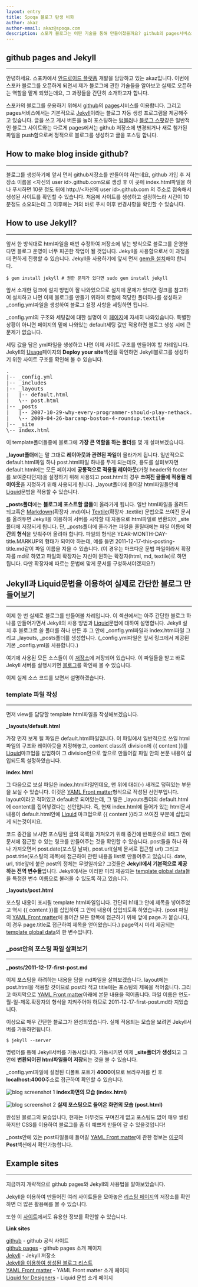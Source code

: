 ```yaml
---
layout: entry
title: Spoqa 블로그 탄생 비화
author: akaz
author-email: akaz@spoqa.com
description: 스포카 블로그는 어떤 기술을 통해 만들어졌을까요? github의 pages서비스와 Jekyll site generator에 대하여 알아봅니다.
---
```


## github pages and Jekyll
---

안녕하세요. 스포카에서 [안드로이드 플랫폼](http://market.android.com/details?id=com.spoqa) 개발을 담당하고 있는 akaz입니다. 이번에 스포카 블로그를 오픈하게 되면서 제가 블로그에 관한 기술들을 알아보고 실제로 오픈하는 역할을 맡게 되었는데요, 그 과정들을 간단히 소개하고자 합니다.

스포카의 블로그를 운용하기 위해서 [github](https://github.com)의 [pages](http://pages.github.com)서비스를 이용합니다. 그리고 pages서비스에서는 기본적으로 [Jekyll](http://github.com/mojombo/Jekyll)이라는 블로그 자동 생성 프로그램을 제공해주고 있습니다. 글을 쓰고 게시 버튼을 눌러 포스팅하는 [텀블러](http://tumblr.com)나 [블로그 스팟](http://www.blogger.com)같은 일반적인 블로그 사이트와는 다르게 pages에서는 github 저장소에 변경되거나 새로 첨가된 파일을 push함으로써 정적으로 블로그를 생성하고 글을 포스팅 합니다.

## How to make blog inside github?
---

블로그를 생성하기에 앞서 먼저 github저장소를 만들어야 하는데요, github 가입 후 저장소 이름을 <자신의 user id>.github.com으로 생성 후 이 곳에 index.html파일을 하나 푸시하면 10분 정도 뒤에 http://<자신의 user id>.github.com 의 주소로 접속해서 생성된 사이트를 확인할 수 있습니다. 처음에 사이트를 생성하고 설정하느라 시간이 10분정도 소요되는데 그 이후에는 거의 바로 푸시 이후 변경사항을 확인할 수 있습니다. 

## How to use Jekyll?
---

앞서 한 방식대로 html파일을 매번 수정하여 저장소에 넣는 방식으로 블로그를 운영한다면 블로그 운영이 너무 피곤한 작업이 될 것입니다. Jekyll을 사용함으로서 이 과정을 더 편하게 진행할 수 있습니다. Jekyll을 사용하기에 앞서 먼저 [gem을 설치](http://github.com/mojombo/Jekyll/wiki/install)해야 합니다. 

<pre class="terminal"><code>$ gem install jekyll # 권한 문제가 있다면 sudo gem install jekyll </code></pre>

앞서 소개한 링크에 설치 방법이 잘 나와있으므로 설치에 문제가 있다면 링크를 참고하여 설치하고 나면 이제 블로그를 만들기 위하여 로컬에 적당한 폴더하나를 생성하고 \_config.yml파일을 생성하여 블로그 설정 사항을 세팅하면 됩니다. 

\_config.yml의 구조와 세팅값에 대한 설명이 이 [페이지](https://github.com/mojombo/Jekyll/wiki/configuration)에 자세히 나와있습니다. 특별한 상황이 아니면 페이지의 밑에 나와있는 default세팅 값만 적용하면 블로그 생성 시에 큰 문제가 없습니다.

세팅 값을 담은 yml파일을 생성하고 나면 이제 사이트 구조를 만들어야 할 차례입니다. Jekyll의 [Usage](https://github.com/mojombo/Jekyll/wiki/usage)페이지의 **Deploy your site**섹션을 확인하면 Jekyll블로그를 생성하기 위한 사이트 구조를 확인해 볼 수 있습니다.

<pre>
.
|-- _config.yml
|-- _includes
|-- _layouts
|   |-- default.html
|   \-- post.html
|-- _posts
|   |-- 2007-10-29-why-every-programmer-should-play-nethack.textile
|   \-- 2009-04-26-barcamp-boston-4-roundup.textile
|-- _site
\-- index.html
</pre>

이 template폴더들중에 블로그에 **가장 큰 역할을 하는 폴더**를 몇 개 살펴보겠습니다.

**\_layout폴더**에는 말 그대로 **레이아웃과 관련된 파일**이 올라가게 됩니다. 일반적으로 default.html파일 하나 post.html파일 하나를 두게 되는데요, 용도를 살펴보자면 default.html에는 모든 페이지에 **공통적으로 적용될 레이아웃**(가령 header와 footer를 보여준다던지)을 설정하기 위해 사용되고 post.html의 경우 **쓰여진 글들에 적용될 레이아웃**을 지정하기 위해 사용되게 됩니다. \_layout폴더에 들어갈 html파일들안에 [Liquid]문법을 적용할 수 있습니다. 

**\_posts폴더**에는 **블로그에 포스트할 글들**이 올라가게 됩니다. 일반 html파일을 올려도 되고혹은 [Markdown](http://daringfireball.net/projects/markdown/syntax)(확장자 .md)이나 [Textile](http://en.wikipedia.org/wiki/Textile_%28markup_language%29)(확장자 .textile) 문법으로 쓰여진 문서를 올려두면 Jekyll을 이용하여 서버를 시작할 때 자동으로 html파일로 변환되어 \_site폴더에 저장되게 됩니다. 단, \_posts폴더에 올라가는 파일을 올릴때에는 파일 이름에 **약간의 형식**을 맞춰주어 올려야 합니다. 파일의 형식은 YEAR-MONTH-DAY-title.MARKUP의 형태가 되어야 하는데, 예를 들면 2011-12-17-this-posting-title.md같이 파일 이름을 지을 수 있습니다. (이 경우는 마크다운 문법 파일이라서 확장자를 md로 하였고 파일의 확장자는 자신이 원하는 확장자(html, md, textile)로 하면 됩니다. 다만 확장자에 따르는 문법에 맞게 문서를 구성하셔야겠지요?)

## Jekyll과 Liquid문법을 이용하여 실제로 간단한 블로그 만들어보기
---

이제 한 번 실제로 블로그를 만들어볼 차례입니다. 이 섹션에서는 아주 간단한 블로그 하나를 만들어가면서 Jekyll의 사용 방법과 [Liquid]문법에 대하여 설명합니다. Jekyll 설치 후 블로그로 쓸 폴더를 하나 만든 후 그 안에 \_config.yml파일과 index.html파일 그리고 \_layouts, \_posts폴더를 생성합니다. (\_config.yml파일은 앞서 링크에서 제공된 기본 \_config.yml을 사용합니다.)

여기에 사용된 모든 소스들이 이 [저장소](https://github.com/akaz00/akaz00.github.com)에 저장되어 있습니다. 이 파일들을 받고 바로 Jekyll 서버를 실행시키면 [블로그](http://akaz00.github.com/)를 확인해 볼 수 있습니다. 

이제 실제 소스 코드를 보면서 설명하겠습니다.

### template 파일 작성 
---

먼저 view를 담당할 template html파일을 작성해보겠습니다.

**\_layouts/default.html**
<script src="https://gist.github.com/1484815.js?file=gistfile1.py">  </script>

가장 먼저 보게 될 파일은 default.html파일입니다. 이 파일에서 일반적으로 쓰일 html파일의 구조와 레이아웃을 지정해놓고, content class의 division에 \{\{ content \}\}를 [Liquid]마크업을 삽입하여 그 division안으로 앞으로 만들어갈 파일 안의 본문 내용이 삽입되도록 설정하였습니다.  

**index.html**
<script src="https://gist.github.com/1484813.js?file=gistfile1.py">  </script>

그 다음으로 보실 파일은 index.html파일인데요, 맨 위에 대쉬(-) 새개로 덮혀있는 부분을 보실 수 있습니다. 이것은 [YAML Front matter]형식으로 작성된 선언부입니다. layout이라고 적혀있고 default로 되어있는데, 그 말은 \_layouts폴더의 default.html에 content를 집어넣겠다는 선언입니다. 즉, 현재 index.html에 들어가 있는 html문서 내용이 default.html안에 [Liquid] 마크업으로 \{\{ content \}\}라고 쓰여진 부분에 삽입되게 되는것이지요. 

코드 중간을 보시면 포스팅된 글의 목록을 가져오기 위해 중간에 반복문으로 li태그 안에 문서에 접근할 수 있는 링크를 만들어주는 것을 확인할 수 있습니다. post들을 하나 하나 가져오면서 post.date(포스팅 날짜), post.url(실제 문서로 접근할 url) 그리고 post.title(포스팅의 제목)에 접근하여 관련 내용을 list로 만들어주고 있습니다. date, url, title앞에 붙은 post의 정체는 무엇일까요? 그것들은 **Jekyll에서 기본적으로 제공하는 전역 변수들**입니다. Jekyll에서는 이러한 미리 제공되는 [template global data](https://github.com/mojombo/jekyll/wiki/Template-Data)들을 특정한 변수 이름으로 불러올 수 있도록 하고 있습니다.

**\_layouts/post.html**
<script src="https://gist.github.com/1484817.js?file=gistfile1.py">  </script>

포스팅 내용이 표시될 template html파일입니다. 간단히 h1태그 안에 제목을 넣어주었고 역시 \{\{ content \}\}를 삽입하여 그 안에 내용이 삽입되도록 하였습니다. (post 파일의 [YAML Front matter]에 들어간 모든 항목에 접근하기 위해 앞에 page.가 붙습니다, 이 경우 page.title로 접근하여 제목을 얻어왔습니다.) page역시 미리 제공되는 [template global data](https://github.com/mojombo/jekyll/wiki/Template-Data)의 한 변수입니다.

### \_post안의 포스팅 파일 살펴보기
---

**\_posts/2011-12-17-first-post.md**
<script src="https://gist.github.com/1484827.js?file=gistfile1.py">  </script>

이제 포스팅을 하려하는 내용을 담을 md파일을 살펴보겠습니다. layout에는 post.html을 적용할 것이므로 post라 적고 title에는 포스팅의 제목을 적어줍니다. 그리고 마지막으로 [YAML Front matter]아래에 본문 내용을 적어줍니다. 파일 이름은 연도-월-일-제목.확장자의 형식을 지켜주어야 하므로 2011-12-17-first-post.md라 지었습니다.

이상으로 매우 간단한 블로그가 완성되었습니다. 실제 적용되는 모습을 보려면 Jekyll서버를 가동하면됩니다.

<pre class="terminal"><code>$ jekyll --server</code></pre>

명령어를 통해 Jekyll서버를 가동시킵니다. 가동시키면 이제 **\_site폴더가 생성**되고 그 안에 **변환되어진 html파일들이 저장**되는 것을 볼 수 있습니다.

\_config.yml파일에 설정된 디폴트 포트가 **4000**이므로 브라우져를 킨 후 **localhost:4000**주소로 접근하여 확인할 수 있습니다. 

![blog screenshot 1](/images/screenshot1.png)
**index화면의 모습 (index.html)**

![blog screenshot 2](/images/screenshot2.png)
**실제 포스팅으로 들어온 화면의 모습 (post.html)**

완성된 블로그의 모습입니다, 현재는 아무것도 꾸며진게 없고 포스팅도 없어 매우 썰렁하지만 CSS를 이용하여 블로그를 좀 더 예쁘게 만들어  갈 수 있을것입니다!

\_posts안에 있는 post파일들에 들어갈 [YAML Front matter]에 관한 정보는 [이곳](https://github.com/mojombo/Jekyll/wiki/template-data)의 **Post**섹션에서 확인가능합니다.

## Example sites
---

지금까지 개략적으로 github pages와 Jekyll의 사용법을 알아보았습니다. 

Jekyll을 이용하여 만들어진 여러 사이트들을 모아놓은 [리스팅 페이지](https://github.com/mojombo/Jekyll/wiki/sites)의 저장소를 확인하면 더 많은 활용예를 볼 수 있습니다.

또한 이 [사이트](http://net.tutsplus.com/tutorials/other/building-static-sites-with-Jekyll/)에서도 유용한 정보를 확인할 수 있습니다. 

**Link sites**

[github](https://github.com) - github 공식 사이트    
[github pages](http://pages.github.com) - github pages 소개 페이지    
[Jekyll](http://github.com/mojombo/Jekyll) - Jekyll 저장소    
[Jekyll을 이용하여 생성된 블로그 리스트](https://github.com/mojombo/Jekyll/wiki/sites)       
[YAML Front matter](https://github.com/mojombo/Jekyll/wiki/YAML-Front-Matter) - YAML Front matter 소개 페이지    
[Liquid for Designers](https://github.com/Shopify/Liquid/wiki/Liquid-for-Designers) - Liquid 문법 소개 페이지    

[Liquid]: https://github.com/Shopify/Liquid/wiki/Liquid-for-Designers
[YAML Front matter]: https://github.com/mojombo/Jekyll/wiki/YAML-Front-Matter

